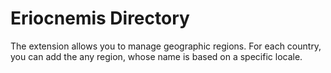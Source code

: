 # Eriocnemis Directory

The extension allows you to manage geographic regions.  For each country, you can add the any region, whose name is based on a specific locale.
